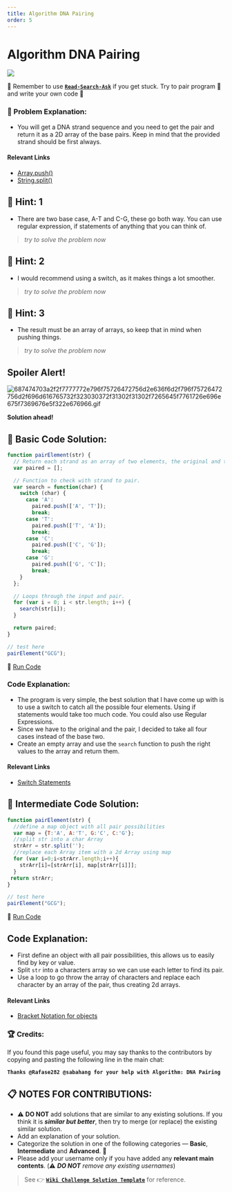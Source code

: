 ```yaml
---
title: Algorithm DNA Pairing
order: 5
---
```

# Algorithm DNA Pairing

![](https://i.imgur.com/usiNBDU.jpg)

:triangular_flag_on_post: Remember to use [**`Read-Search-Ask`**](FreeCodeCamp-Get-Help) if you get stuck. Try to pair program :busts_in_silhouette: and write your own code :pencil:

### :checkered_flag: Problem Explanation:

- You will get a DNA strand sequence and you need to get the pair and return it as a 2D array of the base pairs. Keep in mind that the provided strand should be first always.

#### Relevant Links

- [Array.push()](JS-Array-Prototype-Push)
- [String.split()](JS-String-Prototype-Split)

## :speech_balloon: Hint: 1

- There are two base case, A-T and C-G, these go both way. You can use regular expression, if statements of anything that you can think of.

> _try to solve the problem now_

## :speech_balloon: Hint: 2

- I would recommend using a switch, as it makes things a lot smoother.

> _try to solve the problem now_

## :speech_balloon: Hint: 3

- The result must be an array of arrays, so keep that in mind when pushing things.

> _try to solve the problem now_

## Spoiler Alert!

![687474703a2f2f7777772e796f75726472756d2e636f6d2f796f75726472756d2f696d616765732f323030372f31302f31302f7265645f7761726e696e675f7369676e5f322e676966.gif](https://files.gitter.im/FreeCodeCamp/Wiki/nlOm/thumb/687474703a2f2f7777772e796f75726472756d2e636f6d2f796f75726472756d2f696d616765732f323030372f31302f31302f7265645f7761726e696e675f7369676e5f322e676966.gif)

**Solution ahead!**

## :beginner: Basic Code Solution:

```javascript
function pairElement(str) {
  // Return each strand as an array of two elements, the original and the pair.
  var paired = [];

  // Function to check with strand to pair.
  var search = function(char) {
    switch (char) {
      case 'A':
        paired.push(['A', 'T']);
        break;
      case 'T':
        paired.push(['T', 'A']);
        break;
      case 'C':
        paired.push(['C', 'G']);
        break;
      case 'G':
        paired.push(['G', 'C']);
        break;
    }
  };

  // Loops through the input and pair.
  for (var i = 0; i < str.length; i++) {
    search(str[i]);
  }

  return paired;
}

// test here
pairElement("GCG");
```

:rocket: [Run Code](https://repl.it/CLmz/0)

### Code Explanation:

- The program is very simple, the best solution that I have come up with is to use a switch to catch all the possible four elements. Using if statements would take too much code. You could also use Regular Expressions.
- Since we have to the original and the pair, I decided to take all four cases instead of the base two.
- Create an empty array and use the `search` function to push the right values to the array and return them.

#### Relevant Links

- [Switch Statements](Challenge-Selecting-From-Many-Options-With-Switch-Statements)

## :sunflower: Intermediate Code Solution:

```javascript
function pairElement(str) {
  //define a map object with all pair possibilities 
  var map = {T:'A', A:'T', G:'C', C:'G'};
  //split str into a char Array
  strArr = str.split('');
  //replace each Array item with a 2d Array using map
  for (var i=0;i<strArr.length;i++){
    strArr[i]=[strArr[i], map[strArr[i]]];
  }
 return strArr;
}

// test here
pairElement("GCG");
```

:rocket: [Run Code](https://repl.it/CLnA/0)

## Code Explanation:

- First define an object with all pair possibilities, this allows us to easily find by key or value.
- Split `str` into a characters array so we can use each letter to find its pair.
- Use a loop to go throw the array of characters and replace each character by an array of the pair, thus creating 2d arrays.

#### Relevant Links

- [Bracket Notation for objects](Challenge-Accessing-Objects-Properties-With-Bracket-Notation)

### :trophy: Credits:

If you found this page useful, you may say thanks to the contributors by copying and pasting the following line in the main chat:

**`Thanks @Rafase282 @sabahang for your help with Algorithm: DNA Pairing`**

## :clipboard: NOTES FOR CONTRIBUTIONS:

- :warning: **DO NOT** add solutions that are similar to any existing solutions. If you think it is **_similar but better_**, then try to merge (or replace) the existing similar solution.
- Add an explanation of your solution.
- Categorize the solution in one of the following categories &mdash; **Basic**, **Intermediate** and **Advanced**. :traffic_light:
- Please add your username only if you have added any **relevant main contents**. (:warning: **_DO NOT_** _remove any existing usernames_)

> See :point_right: [**`Wiki Challenge Solution Template`**](Wiki-Template-Challenge-Solution) for reference.
